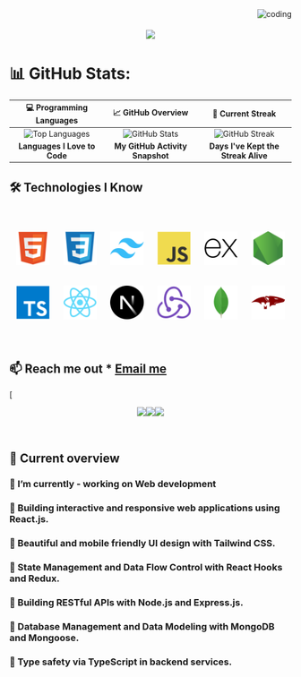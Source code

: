 <img align ="right" alt ="coding" src="https://i.ibb.co/MpDfHqS/1729828746378.jpg" />
&nbsp;
&nbsp;
<p align="center" style="margin-top:20px">
    <img src="https://readme-typing-svg.herokuapp.com?color=E22FE4&width=380&height=28&lines=Hi👋+I'm+Abu+Sayed...;MERN+Stack+Developer;Front-end+Developer...;React+Developer...;&center=true">
</p>

# 📊 GitHub Stats:
| **💻 Programming Languages** | **📈 GitHub Overview** | **🌟 Current Streak** |
| :---: | :---: | :---: |
| ![Top Languages](https://github-readme-stats.vercel.app/api/top-langs/?username=abusayeds&theme=radical&border=false&include_all_commits=true&count_private=true&layout=compact) | ![GitHub Stats](https://github-readme-stats.vercel.app/api?username=abusayeds&theme=radical&border=false&include_all_commits=true&count_private=true) | ![GitHub Streak](https://github-readme-streak-stats.herokuapp.com/?user=abusayeds&theme=radical&hide_border=false) |
| **Languages I Love to Code** | **My GitHub Activity Snapshot** | **Days I've Kept the Streak Alive** |


## 🛠️ Technologies I Know
<br>
<p align="center">
  <img src="https://raw.githubusercontent.com/devicons/devicon/master/icons/html5/html5-original.svg" alt="HTML5" width="60" height="60" style="margin: 10px;" />
  <img src="https://raw.githubusercontent.com/devicons/devicon/master/icons/css3/css3-original.svg" alt="CSS3" width="60" height="60" style="margin: 10px;" />
  <img src="https://raw.githubusercontent.com/devicons/devicon/master/icons/tailwindcss/tailwindcss-original.svg" alt="Tailwind CSS" width="60" height="60" style="margin: 10px;" />
  <img src="https://raw.githubusercontent.com/devicons/devicon/master/icons/javascript/javascript-original.svg" alt="JavaScript" width="60" height="60" style="margin: 10px;" />
    <img src="https://raw.githubusercontent.com/devicons/devicon/master/icons/express/express-original.svg" alt="Express" width="60" height="60" style="margin: 10px;" />
  <img src="https://raw.githubusercontent.com/devicons/devicon/master/icons/nodejs/nodejs-original.svg" alt="Node.js" width="60" height="60" style="margin: 10px;" />
</p>
<p align="center">
  <img src="https://raw.githubusercontent.com/devicons/devicon/master/icons/typescript/typescript-original.svg" alt="TypeScript" width="60" height="60" style="margin: 10px;" />
  <img src="https://raw.githubusercontent.com/devicons/devicon/master/icons/react/react-original.svg" alt="React" width="60" height="60" style="margin: 10px;" />
  <img src="https://raw.githubusercontent.com/devicons/devicon/master/icons/nextjs/nextjs-original.svg" alt="Next.js" width="60" height="60" style="margin: 10px;" />
  <img src="https://raw.githubusercontent.com/devicons/devicon/master/icons/redux/redux-original.svg" alt="Redux" width="60" height="60" style="margin: 10px;" />
   
  <img src="https://raw.githubusercontent.com/devicons/devicon/master/icons/mongodb/mongodb-original.svg" alt="MongoDB" width="60" height="60" style="margin: 10px;" />
  <img src="https://raw.githubusercontent.com/devicons/devicon/master/icons/mongoose/mongoose-original.svg" alt="Mongoose" width="60" height="60" style="margin: 10px;" />
</p>
<br/>

## :mailbox: Reach me out * [Email me](mailto:abusayedstudent855@gmail.com)
[<p align="center">[<img height="75" src="https://i.ibb.co/QFPLhky/linkdln.png">](https://www.linkedin.com/in/abu-sayed96)[<img height="75" src="https://i.ibb.co/VxBZ3BS/facebook.png">](https://www.facebook.com/profile.php?id=100074503997052)[<img height="75" src="https://i.ibb.co/3SCSfSg/instagram.png"> </p>]()
<br />

## :eyes: Current overview

### 🌱 I’m currently - working on Web development
### 🌱 Building interactive and responsive web applications using React.js. 
### 🌱 Beautiful and mobile friendly UI design with Tailwind CSS.
### 🌱 State Management and Data Flow Control with React Hooks and Redux.
### 🌱 Building RESTful APIs with Node.js and Express.js.
### 🌱 Database Management and Data Modeling with MongoDB and Mongoose.
### 🌱 Type safety via TypeScript in backend services.








